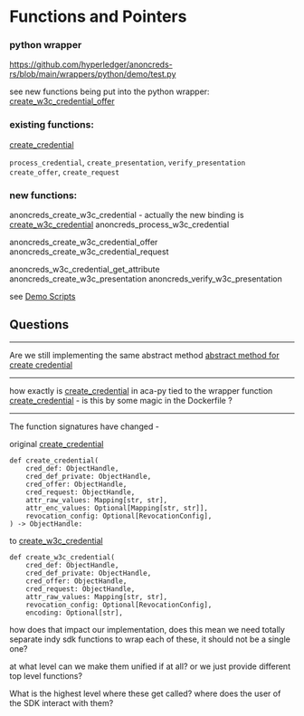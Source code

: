# Functions and Pointers

### python wrapper 

https://github.com/hyperledger/anoncreds-rs/blob/main/wrappers/python/demo/test.py

see new functions being put into the python wrapper:
[create_w3c_credential_offer](https://github.com/hyperledger/anoncreds-rs/pull/273/files#diff-f700874ced6aa62466f7a24eb730cd568dcdfa6f6f98322ea1e802dbc8fe91a8R712)

### existing functions:

[create_credential](https://github.com/hyperledger/aries-cloudagent-python/blob/cd4f1dc8fddc1194e0abc00ef4fb3d671745ad51/aries_cloudagent/anoncreds/issuer.py#L546)

`process_credential`,
`create_presentation`,
`verify_presentation`
`create_offer`,
`create_request`

### new functions:


anoncreds_create_w3c_credential - actually the new binding is [create_w3c_credential](https://github.com/hyperledger/anoncreds-rs/pull/273/files#diff-f700874ced6aa62466f7a24eb730cd568dcdfa6f6f98322ea1e802dbc8fe91a8R1043)
anoncreds_process_w3c_credential

anoncreds_create_w3c_credential_offer
anoncreds_create_w3c_credential_request

anoncreds_w3c_credential_get_attribute
anoncreds_create_w3c_presentation
anoncreds_verify_w3c_presentation

see [Demo Scripts](https://github.com/hyperledger/anoncreds-rs/pull/266/files#diff-f0f0c92035decc44061ca415febaa763d3b4b86afc79572ba83f4d76d2a0f617R523)

## Questions
-----

Are we still implementing the same abstract method
[abstract method for create credential](https://github.com/hyperledger/aries-cloudagent-python/blob/cd4f1dc8fddc1194e0abc00ef4fb3d671745ad51/aries_cloudagent/indy/issuer.py#L113)

-----

how exactly is [create_credential](https://github.com/hyperledger/aries-cloudagent-python/blob/cd4f1dc8fddc1194e0abc00ef4fb3d671745ad51/aries_cloudagent/indy/issuer.py#L114) in aca-py tied to the wrapper function [create_credential](https://github.com/hyperledger/anoncreds-rs/blob/main/wrappers/python/anoncreds/bindings.py#L631C5-L631C22) - is this by some magic in the Dockerfile ?

-----
The function signatures have changed - 

original [create_credential](https://github.com/hyperledger/anoncreds-rs/blob/3004b69871f80a34514a68c24a822b3c46bc55fd/wrappers/python/anoncreds/bindings.py#L631)

```
def create_credential(
    cred_def: ObjectHandle,
    cred_def_private: ObjectHandle,
    cred_offer: ObjectHandle,
    cred_request: ObjectHandle,
    attr_raw_values: Mapping[str, str],
    attr_enc_values: Optional[Mapping[str, str]],
    revocation_config: Optional[RevocationConfig],
) -> ObjectHandle:
```
to
[create_w3c_credential](https://github.com/hyperledger/anoncreds-rs/pull/273/files#diff-f700874ced6aa62466f7a24eb730cd568dcdfa6f6f98322ea1e802dbc8fe91a8R1043)
```
def create_w3c_credential(
    cred_def: ObjectHandle,
    cred_def_private: ObjectHandle,
    cred_offer: ObjectHandle,
    cred_request: ObjectHandle,
    attr_raw_values: Mapping[str, str],
    revocation_config: Optional[RevocationConfig],
    encoding: Optional[str],
```

how does that impact our implementation, does this mean we need totally separate indy sdk functions to wrap each of these, it should not be a single one?

at what level can we make them unified if at all?  or we just provide different top level functions?

What is the highest level where these get called?  where does the user of the SDK interact with them?
